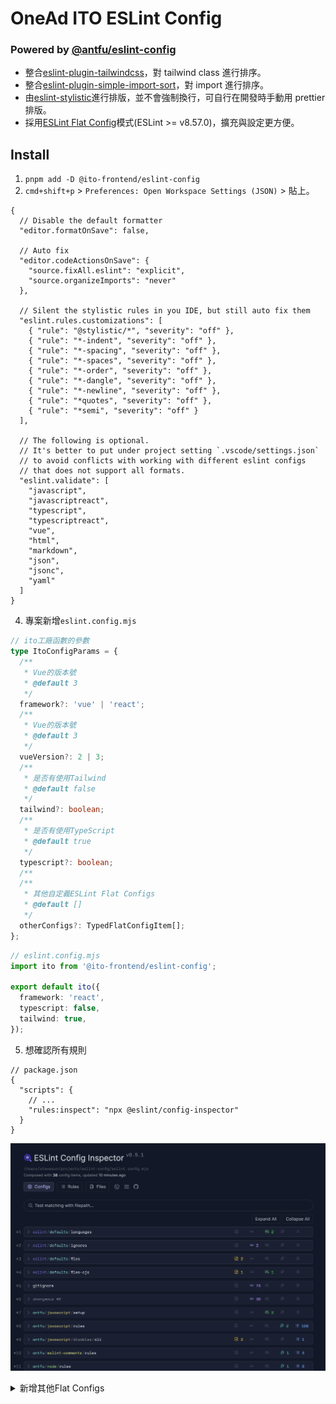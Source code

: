 # OneAd ITO ESLint Config

### Powered by [@antfu/eslint-config](https://github.com/antfu/eslint-config/tree/main)

- 整合[eslint-plugin-tailwindcss](https://github.com/francoismassart/eslint-plugin-tailwindcss)，對 tailwind class 進行排序。
- 整合[eslint-plugin-simple-import-sort](https://github.com/lydell/eslint-plugin-simple-import-sort)，對 import 進行排序。
- 由[eslint-stylistic](https://github.com/eslint-stylistic/eslint-stylistic)進行排版，並不會強制換行，可自行在開發時手動用 prettier 排版。
- 採用[ESLint Flat Config](https://eslint.org/docs/latest/use/configure/configuration-files)模式(ESLint >= v8.57.0)，擴充與設定更方便。

## Install

1. `pnpm add -D @ito-frontend/eslint-config`
2. `cmd+shift+p` > `Preferences: Open Workspace Settings (JSON)` > 貼上。

```jsonc
{
  // Disable the default formatter
  "editor.formatOnSave": false,

  // Auto fix
  "editor.codeActionsOnSave": {
    "source.fixAll.eslint": "explicit",
    "source.organizeImports": "never"
  },

  // Silent the stylistic rules in you IDE, but still auto fix them
  "eslint.rules.customizations": [
    { "rule": "@stylistic/*", "severity": "off" },
    { "rule": "*-indent", "severity": "off" },
    { "rule": "*-spacing", "severity": "off" },
    { "rule": "*-spaces", "severity": "off" },
    { "rule": "*-order", "severity": "off" },
    { "rule": "*-dangle", "severity": "off" },
    { "rule": "*-newline", "severity": "off" },
    { "rule": "*quotes", "severity": "off" },
    { "rule": "*semi", "severity": "off" }
  ],

  // The following is optional.
  // It's better to put under project setting `.vscode/settings.json`
  // to avoid conflicts with working with different eslint configs
  // that does not support all formats.
  "eslint.validate": [
    "javascript",
    "javascriptreact",
    "typescript",
    "typescriptreact",
    "vue",
    "html",
    "markdown",
    "json",
    "jsonc",
    "yaml"
  ]
}
```

4. 專案新增`eslint.config.mjs`

```ts
// ito工廠函數的參數
type ItoConfigParams = {
  /**
   * Vue的版本號
   * @default 3
   */
  framework?: 'vue' | 'react';
  /**
   * Vue的版本號
   * @default 3
   */
  vueVersion?: 2 | 3;
  /**
   * 是否有使用Tailwind
   * @default false
   */
  tailwind?: boolean;
  /**
   * 是否有使用TypeScript
   * @default true
   */
  typescript?: boolean;
  /**
  /**
   * 其他自定義ESLint Flat Configs
   * @default []
   */
  otherConfigs?: TypedFlatConfigItem[];
};
```

```ts
// eslint.config.mjs
import ito from '@ito-frontend/eslint-config';

export default ito({
  framework: 'react',
  typescript: false,
  tailwind: true,
});
```

5. 想確認所有規則

```jsonc
// package.json
{
  "scripts": {
    // ...
    "rules:inspect": "npx @eslint/config-inspector"
  }
}
```

![alt text](config-Inspector.png)

<details>
<summary>新增其他Flat Configs</summary>

```ts
// eslint.config.mjs
import ito from '@onead-ito/eslint-config';
import pluginCypress from 'eslint-plugin-cypress/flat';
import sonarjs from 'eslint-plugin-sonarjs';

const cypressConfig = [
  pluginCypress.configs.recommended,
  {
    rules: {
      'cypress/no-unnecessary-waiting': 'off',
    },
  },
];

const sonarConfigs = [
  sonarjs.configs.recommended,
  {
    plugins: {
      sonarjs,
    },
  },
];

export default ito({
  otherConfigs: [...cypressConfig, ...sonarConfigs],
});
```

## Publish

1. `pnpm release`，`bumpp`會自動提升版號。
2. 到 Github 中新增 release，之後觸發 Github Actions 自動發布 package。
